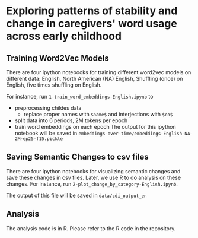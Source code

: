 # Exploring patterns of stability and change in caregivers' word usage across early childhood

## Training Word2Vec Models

There are four ipython notebooks for training different word2vec models on different data: English, North American (NA) English, Shuffling (once) on English, five times shuffling on English. 

For instance, run `1-train_word_embeddings-English.ipynb` to 
- preprocessing childes data
	- replace proper names with `$name$` and interjections with `$co$`
- split data into 6 periods, 2M tokens per epoch
- train word embeddings on each epoch
The output for this ipython notebook will be saved in `embeddings-over-time/embeddings-English-NA-2M-ep25-f15.pickle`

## Saving Semantic Changes to csv files

There are four ipython notebooks for visualizing semantic changes and save these changes in csv files. Later, we use R to do analysis on these changes. 
For instance, run `2-plot_change_by_category-English.ipynb`. 

The output of this file will be saved in `data/cdi_output_en`

## Analysis

The analysis code is in R. Please refer to the R code in the repository. 
